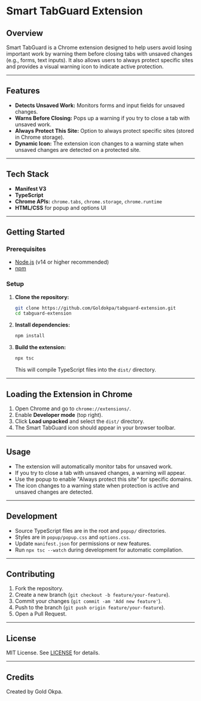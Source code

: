 # Smart TabGuard Extension

## Overview
Smart TabGuard is a Chrome extension designed to help users avoid losing important work by warning them before closing tabs with unsaved changes (e.g., forms, text inputs). It also allows users to always protect specific sites and provides a visual warning icon to indicate active protection.

---

## Features
- **Detects Unsaved Work:** Monitors forms and input fields for unsaved changes.
- **Warns Before Closing:** Pops up a warning if you try to close a tab with unsaved work.
- **Always Protect This Site:** Option to always protect specific sites (stored in Chrome storage).
- **Dynamic Icon:** The extension icon changes to a warning state when unsaved changes are detected on a protected site.

---

## Tech Stack
- **Manifest V3**
- **TypeScript**
- **Chrome APIs:** `chrome.tabs`, `chrome.storage`, `chrome.runtime`
- **HTML/CSS** for popup and options UI

---

## Getting Started

### Prerequisites
- [Node.js](https://nodejs.org/) (v14 or higher recommended)
- [npm](https://www.npmjs.com/)

### Setup
1. **Clone the repository:**
   ```sh
   git clone https://github.com/Goldokpa/tabguard-extension.git
   cd tabguard-extension
   ```
2. **Install dependencies:**
   ```sh
   npm install
   ```
3. **Build the extension:**
   ```sh
   npx tsc
   ```
   This will compile TypeScript files into the `dist/` directory.

---

## Loading the Extension in Chrome
1. Open Chrome and go to `chrome://extensions/`.
2. Enable **Developer mode** (top right).
3. Click **Load unpacked** and select the `dist/` directory.
4. The Smart TabGuard icon should appear in your browser toolbar.

---

## Usage
- The extension will automatically monitor tabs for unsaved work.
- If you try to close a tab with unsaved changes, a warning will appear.
- Use the popup to enable "Always protect this site" for specific domains.
- The icon changes to a warning state when protection is active and unsaved changes are detected.

---

## Development
- Source TypeScript files are in the root and `popup/` directories.
- Styles are in `popup/popup.css` and `options.css`.
- Update `manifest.json` for permissions or new features.
- Run `npx tsc --watch` during development for automatic compilation.

---

## Contributing
1. Fork the repository.
2. Create a new branch (`git checkout -b feature/your-feature`).
3. Commit your changes (`git commit -am 'Add new feature'`).
4. Push to the branch (`git push origin feature/your-feature`).
5. Open a Pull Request.

---

## License
MIT License. See [LICENSE](../LICENSE) for details.

---

## Credits
Created by Gold Okpa. 
